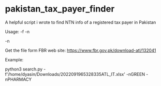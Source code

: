 # pakistan_tax_payer_finder
A helpful script i wrote to find NTN info of a registered tax payer in Pakistan

Usage: -f<Path To xlsx file> -n<Search strings> -n<Search strings>

Get the file form FBR web site: https://www.fbr.gov.pk/download-atl/132041

Example:

python3 search.py -f'/home/dyasin/Downloads/2022091965328335ATL_IT.xlsx' -nGREEN -nPHARMACY
